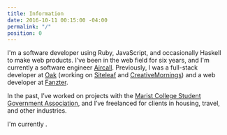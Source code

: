```yaml
---
title: Information
date: 2016-10-11 00:15:00 -04:00
permalink: "/"
position: 0
---
```


I'm a software developer using Ruby, JavaScript, and occasionally Haskell to make web products. I've been in the web field for six years, and I'm currently a software engineer [Aircall](https://aircall.io/). Previously, I was a full-stack developer at [Oak](https://oak.is) (working on [Siteleaf](https://siteleaf.com) and [CreativeMornings](https://creativemornings)) and a web developer at [Fanzter](https://en.wikipedia.org/wiki/Fanzter).

In the past, I’ve worked on projects with the [Marist College Student Government Association](http://sga.marist.edu), and I’ve freelanced for clients in housing, travel, and other industries.

I'm currently <span class="js-availability"></span>.
